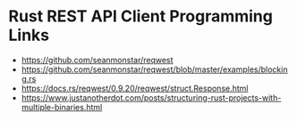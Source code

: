 # Rust REST API Client Programming Links

- https://github.com/seanmonstar/reqwest
- https://github.com/seanmonstar/reqwest/blob/master/examples/blocking.rs
- https://docs.rs/reqwest/0.9.20/reqwest/struct.Response.html
- https://www.justanotherdot.com/posts/structuring-rust-projects-with-multiple-binaries.html
